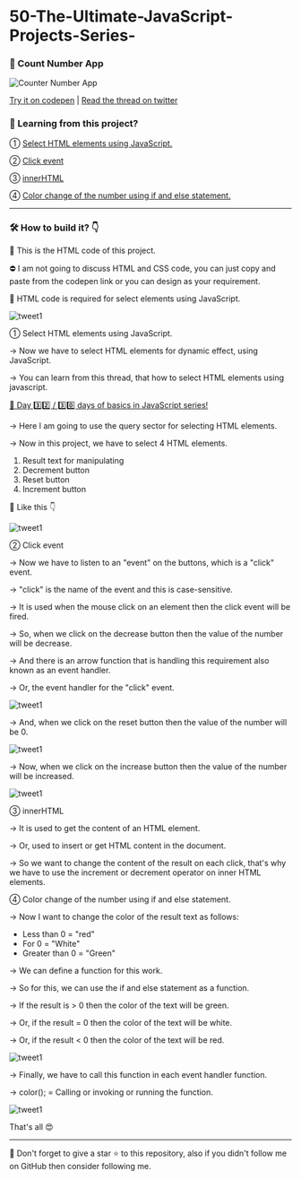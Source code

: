 # 50-The-Ultimate-JavaScript-Projects-Series-

### 🎉 Count Number App

![Counter Number App](_readme_images/thumb.jpg)

[Try it on codepen](https://codepen.io/atechajay/full/OJzBbJO) | [Read the thread on twitter](https://twitter.com/ATechAjay/status/1515577515091263492)

### 📌 Learning from this project?

① [Select HTML elements using JavaScript.](https://developer.mozilla.org/en-US/docs/Web/API/Document/querySelector)

② [Click event](https://developer.mozilla.org/en-US/docs/Web/API/Element/click_event)

③ [innerHTML](https://developer.mozilla.org/en-US/docs/Web/API/Element/innerHTML)

④ [Color change of the number using if and else statement.](https://developer.mozilla.org/en-US/docs/Web/JavaScript/Reference/Statements/if...else)

___
### 🛠 How to build it? 👇


📌 This is the HTML code of this project.

⛔ I am not going to discuss HTML and CSS code, you can just copy and paste from the codepen link or you can design as your requirement.

👀 HTML code is required for select elements using JavaScript.


![tweet1](_readme_images/1.png)

① Select HTML elements using JavaScript.

→ Now we have to select HTML elements for dynamic effect, using JavaScript.

→ You can learn from this thread, that how to select HTML elements using javascript.

[💛 Day 3️⃣2️⃣ / 3️⃣0️⃣ days of basics in JavaScript series!
](https://twitter.com/ATechAjay/status/1511945191657127939)

→ Here I am going to use the query sector for selecting HTML elements.

→ Now in this project, we have to select 4 HTML elements.

1. Result text for manipulating
2. Decrement button
3. Reset button
4. Increment button

 👀 Like this 👇

![tweet1](_readme_images/2.png)


② Click event

→ Now we have to listen to an "event" on the buttons, which is a "click" event.

→ "click" is the name of the event and this is case-sensitive.

→ It is used when the mouse click on an element then the click event will be fired.

→ So, when we click on the decrease button then the value of the number will be decrease.

→ And there is an arrow function that is handling this requirement also known as an event handler.

→ Or, the event handler for the "click" event.


![tweet1](_readme_images/3.png)

→ And, when we click on the reset button then the value of the number will be 0.

![tweet1](_readme_images/4.png)

→ Now, when we click on the increase button then the value of the number will be increased.

![tweet1](_readme_images/5.png)

③ innerHTML

→ It is used to get the content of an HTML element.

→ Or, used to insert or get HTML content in the document.

→ So we want to change the content of the result on each click, that's why we have to use the increment or decrement operator on inner HTML elements.

④ Color change of the number using if and else statement.

→ Now I want to change the color of the result text as follows:

- Less than 0 = "red"
- For 0 = "White"
- Greater than 0 = "Green"

→ We can define a function for this work.

→ So for this, we can use the if and else statement as a function.

→ If the result is > 0 then the color of the text will be green.

→ Or, if the result = 0 then the color of the text will be white.

→ Or, if the result < 0 then the color of the text will be red.



![tweet1](_readme_images/6.png)

→ Finally, we have to call this function in each event handler function.

→ color(); = Calling or invoking or running the function.

![tweet1](_readme_images/7.png)


That's all 😍

---

🔔 Don't forget to give a star ⭐ to this repository, also if you didn't follow me on GitHub then consider following me.
